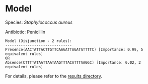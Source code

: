 
# Model

Species: *Staphylococcus aureus*

Antibiotic: Penicillin

```
Model (Disjunction - 2 rules):
------------------------------
Presence(AACTATTACTTGTTCAAGATTAGATATTTTC) [Importance: 0.99, 5 equivalent rules]
OR
Absence(CTTTTATAATTAATAAGTTTACATTTAAGGC) [Importance: 0.02, 2 equivalent rules]

```

For details, please refer to the [results directory](../../../../../results/scm_b/staphylococcus%20aureus/penicillin/repeat_2/).


